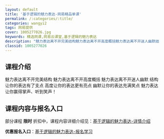```yaml
---
layout: default
title: '基于逻辑的魅力表达-网易精品单课'
permalink: /:categories/:title/
categories: wangyi2
tags: 网易提供
cover: 1005277026.jpg
keywords: 精选网课,网易云课堂,基于逻辑的魅力表达
description: "魅力表达离不开完美结构魅力表达离不开高度概括魅力表达离不开迷人幽默结构让你的表达有了支点高度让你的表达更有亮点幽默让你的表达充满笑点魅力表达让你赢得掌声、听到笑声！基于逻辑的魅力表达"
classid: 1005277026
---
```


## 课程介绍

魅力表达离不开完美结构
魅力表达离不开高度概括
魅力表达离不开迷人幽默
结构让你的表达有了支点
高度让你的表达更有亮点
幽默让你的表达充满笑点
魅力表达让你赢得掌声、听到笑声！

## 课程内容与报名入口

部分课程 **限时** 折扣中，课程内容详细介绍见：[基于逻辑的魅力表达-详情介绍](https://study.163.com/course/introduction/1005277026.htm?share=1&shareId=1025206652&utm_campaign=share&utm_medium=iphoneShare&utm_source=&utm_u=1025206652)

**优惠报名入口**：[基于逻辑的魅力表达-报名学习](https://study.163.com/course/introduction/1005277026.htm?share=1&shareId=1025206652&utm_campaign=share&utm_medium=iphoneShare&utm_source=&utm_u=1025206652)

